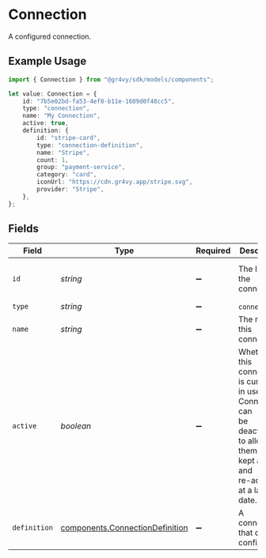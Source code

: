# Connection

A configured connection.

## Example Usage

```typescript
import { Connection } from "@gr4vy/sdk/models/components";

let value: Connection = {
    id: "7b5e02bd-fa53-4ef0-b11e-1609d0f48cc5",
    type: "connection",
    name: "My Connection",
    active: true,
    definition: {
        id: "stripe-card",
        type: "connection-definition",
        name: "Stripe",
        count: 1,
        group: "payment-service",
        category: "card",
        iconUrl: "https://cdn.gr4vy.app/stripe.svg",
        provider: "Stripe",
    },
};
```

## Fields

| Field                                                                                                                                             | Type                                                                                                                                              | Required                                                                                                                                          | Description                                                                                                                                       | Example                                                                                                                                           |
| ------------------------------------------------------------------------------------------------------------------------------------------------- | ------------------------------------------------------------------------------------------------------------------------------------------------- | ------------------------------------------------------------------------------------------------------------------------------------------------- | ------------------------------------------------------------------------------------------------------------------------------------------------- | ------------------------------------------------------------------------------------------------------------------------------------------------- |
| `id`                                                                                                                                              | *string*                                                                                                                                          | :heavy_minus_sign:                                                                                                                                | The ID of the connection.                                                                                                                         | 7b5e02bd-fa53-4ef0-b11e-1609d0f48cc5                                                                                                              |
| `type`                                                                                                                                            | *string*                                                                                                                                          | :heavy_minus_sign:                                                                                                                                | `connection`.                                                                                                                                     | connection                                                                                                                                        |
| `name`                                                                                                                                            | *string*                                                                                                                                          | :heavy_minus_sign:                                                                                                                                | The name of this connection.                                                                                                                      | My Connection                                                                                                                                     |
| `active`                                                                                                                                          | *boolean*                                                                                                                                         | :heavy_minus_sign:                                                                                                                                | Whether this connection is currently in use. Connections can<br/>be deactivated to allow for them to be kept around and<br/>re-activated at a later date. | true                                                                                                                                              |
| `definition`                                                                                                                                      | [components.ConnectionDefinition](../../models/components/connectiondefinition.md)                                                                | :heavy_minus_sign:                                                                                                                                | A connection that can be configured.                                                                                                              |                                                                                                                                                   |